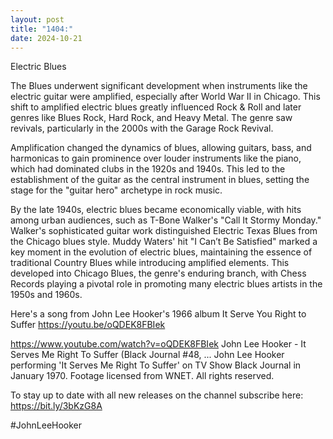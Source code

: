 ```yaml
---
layout: post
title: "1404:"
date: 2024-10-21
---
```


Electric Blues
 
The Blues underwent significant development when instruments like the electric guitar were amplified, especially after World War II in Chicago. This shift to amplified electric blues greatly influenced Rock & Roll and later genres like Blues Rock, Hard Rock, and Heavy Metal. The genre saw revivals, particularly in the 2000s with the Garage Rock Revival.

Amplification changed the dynamics of blues, allowing guitars, bass, and harmonicas to gain prominence over louder instruments like the piano, which had dominated clubs in the 1920s and 1940s. This led to the establishment of the guitar as the central instrument in blues, setting the stage for the "guitar hero" archetype in rock music.

By the late 1940s, electric blues became economically viable, with hits among urban audiences, such as T-Bone Walker's "Call It Stormy Monday." Walker's sophisticated guitar work distinguished Electric Texas Blues from the Chicago blues style. Muddy Waters' hit "I Can’t Be Satisfied" marked a key moment in the evolution of electric blues, maintaining the essence of traditional Country Blues while introducing amplified elements. This developed into Chicago Blues, the genre's enduring branch, with Chess Records playing a pivotal role in promoting many electric blues artists in the 1950s and 1960s.

Here's a song from John Lee Hooker's 1966 album It Serve You Right to Suffer
https://youtu.be/oQDEK8FBIek

https://www.youtube.com/watch?v=oQDEK8FBIek
John Lee Hooker - It Serves Me Right To Suffer (Black Journal #48, ...
John Lee Hooker performing 'It Serves Me Right To Suffer' on TV Show Black Journal in January 1970.
Footage licensed from WNET. All rights reserved.

To stay up to date with all new releases on the channel subscribe here: https://bit.ly/3bKzG8A

#JohnLeeHooker
